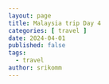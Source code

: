 ```yaml
---
layout: page
title: Malaysia trip Day 4
categories: [ travel ]
date: 2024-04-01
published: false
tags:
  - travel
author: srikomm
---
```


